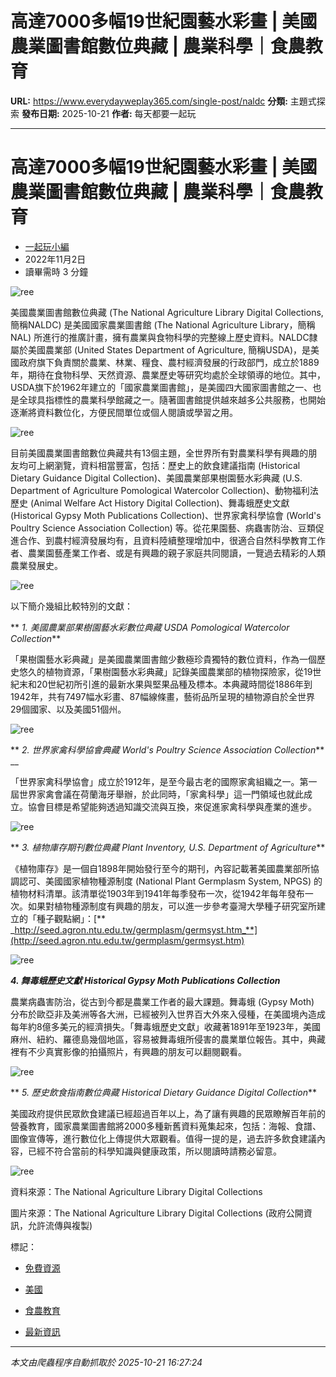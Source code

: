 # 高達7000多幅19世紀園藝水彩畫 | 美國農業圖書館數位典藏 | 農業科學｜食農教育

**URL:** https://www.everydayweplay365.com/single-post/naldc
**分類:** 主題式探索
**發布日期:** 2025-10-21
**作者:** 每天都要一起玩

---

# 高達7000多幅19世紀園藝水彩畫 | 美國農業圖書館數位典藏 | 農業科學｜食農教育 

  * [一起玩小編](https://www.everydayweplay365.com/profile/7ed3b36a-475d-4d3d-b219-ead5fbbcccf1/profile)
  * 2022年11月2日
  * 讀畢需時 3 分鐘



  


![ree](https://static.wixstatic.com/media/d57202_4e2b7b0527e14cd5bbb57746493c563e~mv2.png/v1/fill/w_49,h_33,al_c,q_85,usm_0.66_1.00_0.01,blur_2,enc_avif,quality_auto/d57202_4e2b7b0527e14cd5bbb57746493c563e~mv2.png)

  


美國農業圖書館數位典藏 (The National Agriculture Library Digital Collections, 簡稱NALDC) 是美國國家農業圖書館 (The National Agriculture Library，簡稱NAL) 所進行的推廣計畫，擁有農業與食物科學的完整線上歷史資料。NALDC隸屬於美國農業部 (United States Department of Agriculture, 簡稱USDA)，是美國政府旗下負責關於農業、林業、糧食、農村經濟發展的行政部門，成立於1889年，期待在食物科學、天然資源、農業歷史等研究均處於全球領導的地位。其中，USDA旗下於1962年建立的「國家農業圖書館」，是美國四大國家圖書館之一、也是全球具指標性的農業科學館藏之一。隨著圖書館提供越來越多公共服務，也開始逐漸將資料數位化，方便民間單位或個人閱讀或學習之用。

![ree](https://static.wixstatic.com/media/d57202_81d645bec0934ee7829234842259d5c8~mv2.png/v1/fill/w_49,h_16,al_c,q_85,usm_0.66_1.00_0.01,blur_2,enc_avif,quality_auto/d57202_81d645bec0934ee7829234842259d5c8~mv2.png)

  


目前美國農業圖書館數位典藏共有13個主題，全世界所有對農業科學有興趣的朋友均可上網瀏覽，資料相當豐富，包括：歷史上的飲食建議指南 (Historical Dietary Guidance Digital Collection)、美國農業部果樹園藝水彩典藏 (U.S. Department of Agriculture Pomological Watercolor Collection)、動物福利法歷史 (Animal Welfare Act History Digital Collection)、舞毒蛾歷史文獻 (Historical Gypsy Moth Publications Collection)、世界家禽科學協會 (World's Poultry Science Association Collection) 等。從花果園藝、病蟲害防治、豆類促進合作、到農村經濟發展均有，且資料陸續整理增加中，很適合自然科學教育工作者、農業園藝產業工作者、或是有興趣的親子家庭共同閱讀，一覽過去精彩的人類農業發展史。

![ree](https://static.wixstatic.com/media/d57202_e6bec81dea4d47578b5a423423ba599e~mv2.png/v1/fill/w_49,h_27,al_c,q_85,usm_0.66_1.00_0.01,blur_2,enc_avif,quality_auto/d57202_e6bec81dea4d47578b5a423423ba599e~mv2.png)

  


以下簡介幾組比較特別的文獻：

  


** _1\. 美國農業部果樹園藝水彩數位典藏 USDA Pomological Watercolor Collection_**

「果樹園藝水彩典藏」是美國農業圖書館少數極珍貴獨特的數位資料，作為一個歷史悠久的植物資源，「果樹園藝水彩典藏」記錄美國農業部的植物探險家，從19世紀末和20世紀初所引進的最新水果與堅果品種及標本。本典藏時間從1886年到1942年，共有7497幅水彩畫、87幅線條畫，藝術品所呈現的植物源自於全世界29個國家、以及美國51個州。

![ree](https://static.wixstatic.com/media/d57202_c300bb8ff0d74557b5c647ccf9044f62~mv2.png/v1/fill/w_49,h_27,al_c,q_85,usm_0.66_1.00_0.01,blur_2,enc_avif,quality_auto/d57202_c300bb8ff0d74557b5c647ccf9044f62~mv2.png)

  


** _2\. 世界家禽科學協會典藏 World's Poultry Science Association Collection_** __

「世界家禽科學協會」成立於1912年，是至今最古老的國際家禽組織之一。第一屆世界家禽會議在荷蘭海牙舉辦，於此同時，「家禽科學」這一門領域也就此成立。協會目標是希望能夠透過知識交流與互換，來促進家禽科學與產業的進步。

![ree](https://static.wixstatic.com/media/d57202_c99ebcb59f70468ca07c5beaa44aeefe~mv2.png/v1/fill/w_49,h_17,al_c,q_85,usm_0.66_1.00_0.01,blur_2,enc_avif,quality_auto/d57202_c99ebcb59f70468ca07c5beaa44aeefe~mv2.png)

  


** _3\. 植物庫存期刊數位典藏 Plant Inventory, U.S. Department of Agriculture_**

《植物庫存》是一個自1898年開始發行至今的期刊，內容記載著美國農業部所協調認可、美國國家植物種源制度 (National Plant Germplasm System, NPGS) 的植物材料清單。該清單從1903年到1941年每季發布一次，從1942年每年發布一次。如果對植物種源制度有興趣的朋友，可以進一步參考臺灣大學種子研究室所建立的「種子觀點網」：[** _http://seed.agron.ntu.edu.tw/germplasm/germsyst.htm_**](http://seed.agron.ntu.edu.tw/germplasm/germsyst.htm)

![ree](https://static.wixstatic.com/media/d57202_38001c30603f4dbb8b232eaff08cd3d6~mv2.png/v1/fill/w_49,h_22,al_c,q_85,usm_0.66_1.00_0.01,blur_2,enc_avif,quality_auto/d57202_38001c30603f4dbb8b232eaff08cd3d6~mv2.png)

  


  


**_4\. 舞毒蛾歷史文獻 Historical Gypsy Moth Publications Collection_**

農業病蟲害防治，從古到今都是農業工作者的最大課題。舞毒蛾 (Gypsy Moth) 分布於歐亞非及美洲等各大洲，已經被列入世界百大外來入侵種，在美國境內造成每年約8億多美元的經濟損失。「舞毒蛾歷史文獻」收藏著1891年至1923年，美國麻州、紐約、羅德島幾個地區，容易被舞毒蛾所侵害的農業單位報告。其中，典藏裡有不少真實影像的拍攝照片，有興趣的朋友可以翻閱觀看。

![ree](https://static.wixstatic.com/media/d57202_6f6575271d424885abac41c4b081ac9c~mv2.png/v1/fill/w_49,h_14,al_c,q_85,usm_0.66_1.00_0.01,blur_2,enc_avif,quality_auto/d57202_6f6575271d424885abac41c4b081ac9c~mv2.png)

  


** _5\. 歷史飲食指南數位典藏 Historical Dietary Guidance Digital Collection_**

美國政府提供民眾飲食建議已經超過百年以上，為了讓有興趣的民眾瞭解百年前的營養教育，國家農業圖書館將2000多種新舊資料蒐集起來，包括：海報、食譜、圖像宣傳等，進行數位化上傳提供大眾觀看。值得一提的是，過去許多飲食建議內容，已經不符合當前的科學知識與健康政策，所以閱讀時請務必留意。

![ree](https://static.wixstatic.com/media/d57202_43c839f55f9d460696abf7c9e7a5587a~mv2.png/v1/fill/w_49,h_25,al_c,q_85,usm_0.66_1.00_0.01,blur_2,enc_avif,quality_auto/d57202_43c839f55f9d460696abf7c9e7a5587a~mv2.png)

  


資料來源：The National Agriculture Library Digital Collections

圖片來源：The National Agriculture Library Digital Collections (政府公開資訊，允許流傳與複製)

  


  


標記：

  * [免費資源](https://www.everydayweplay365.com/home/tags/免費資源)
  * [美國](https://www.everydayweplay365.com/home/tags/美國)
  * [食農教育](https://www.everydayweplay365.com/home/tags/食農教育)



  * [最新資訊](https://www.everydayweplay365.com/home/categories/最新資訊)




---

*本文由爬蟲程序自動抓取於 2025-10-21 16:27:24*
